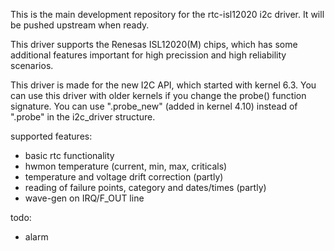 This is the main development repository for the rtc-isl12020 i2c driver. It
will be pushed upstream when ready.

This driver supports the Renesas ISL12020(M) chips, which has some additional
features important for high precission and high reliability scenarios.

This driver is made for the new I2C API, which started with kernel 6.3. You can
use this driver with older kernels if you change the probe() function signature.
You can use ".probe_new" (added in kernel 4.10) instead of ".probe" in the
i2c_driver structure.

supported features:
- basic rtc functionality
- hwmon temperature (current, min, max, criticals)
- temperature and voltage drift correction (partly)
- reading of failure points, category and dates/times (partly)
- wave-gen on IRQ/F_OUT line

todo:
- alarm
